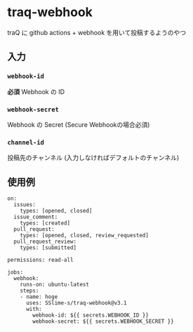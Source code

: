 # traq-webhook
traQ に github actions +  webhook を用いて投稿するようのやつ
## 入力
### `webhook-id`
**必須** Webhook の ID
### `webhook-secret`
Webhook の Secret (Secure Webhookの場合必須)
### `channel-id`
投稿先のチャンネル (入力しなければデフォルトのチャンネル)

## 使用例
```
on:
  issues:
    types: [opened, closed]
  issue_comment:
    types: [created]
  pull_request:
    types: [opened, closed, review_requested]
  pull_request_review:
    types: [submitted]

permissions: read-all

jobs:
  webhook:
    runs-on: ubuntu-latest
    steps:
    - name: hoge
      uses: SSlime-s/traq-webhook@v3.1
      with:
        webhook-id: ${{ secrets.WEBHOOK_ID }}
        webhook-secret: ${{ secrets.WEBHOOK_SECRET }}
```
